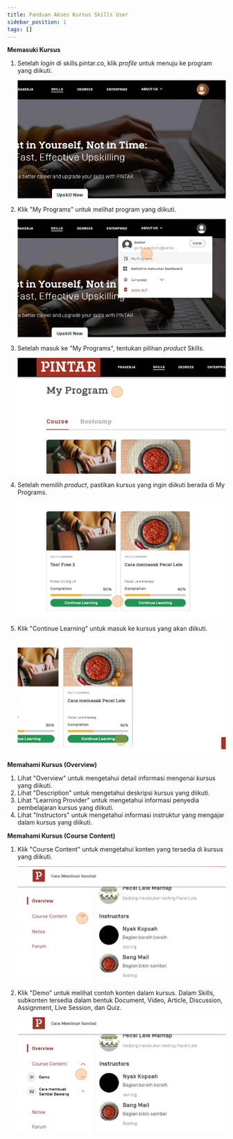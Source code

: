 ```yaml
---
title: Panduan Akses Kursus Skills User
sidebar_position: 1
tags: []
---
```

**Memasuki Kursus**

1. Setelah *login* di skills.pintar.co, klik *profile* untuk menuju ke program yang diikuti.

   ![](/img/1.1.jpg)
2. Klik "My Programs" untuk melihat program yang diikuti.

   ![](/img/1.2.jpg)
3. Setelah masuk ke "My Programs", tentukan pilihan *product* Skills.

   ![](/img/1.3.jpg)
4. Setelah memilih *product*, pastikan kursus yang ingin diikuti berada di My Programs.

   ![](/img/1.4.jpg)
5. Klik "Continue Learning" untuk masuk ke kursus yang akan diikuti.

   ![](/img/1.5.jpg)



**Memahami Kursus (Overview)**

1. Lihat "Overview" untuk mengetahui detail informasi mengenai kursus yang diikuti.
2. Lihat "Description" untuk mengetahui deskripsi kursus yang diikuti.
3. Lihat "Learning Provider" untuk mengetahui informasi penyedia pembelajaran kursus yang diikuti.
4. Lihat "Instructors" untuk mengetahui informasi instruktur yang mengajar dalam kursus yang diikuti.



**Memahami Kursus (Course Content)**

1. Klik "Course Content" untuk mengetahui konten yang tersedia di kursus yang diikuti.

   ![](/img/3.1.jpg)
2. Klik "Demo" untuk melihat contoh konten dalam kursus. Dalam Skills, subkonten tersedia dalam bentuk Document, Video, Article, Discussion, Assignment, Live Session, dan Quiz.

   ![](/img/3.2.jpg)